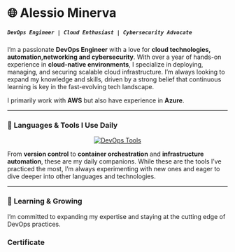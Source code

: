 # 🌐 Alessio Minerva

##### `DevOps Engineer | Cloud Enthusiast | Cybersecurity Advocate`

I’m a passionate **DevOps Engineer** with a love for **cloud technologies, automation,networking and cybersecurity**. With over a year of hands-on experience in **cloud-native environments**, I specialize in deploying, managing, and securing scalable cloud infrastructure. I’m always looking to expand my knowledge and skills, driven by a strong belief that continuous learning is key in the fast-evolving tech landscape.

I primarily work with **AWS** but also have experience in **Azure**.

---

### 🔧 **Languages & Tools I Use Daily**

<p align="center">
  <a href="https://skillicons.dev">
    <img src="https://skillicons.dev/icons?i=git,github,linux,bash,terraform,docker,kubernetes,ansible" alt="DevOps Tools"/>
  </a>
</p>

From **version control** to **container orchestration** and **infrastructure automation**, these are my daily companions. While these are the tools I’ve practiced the most, I’m always experimenting with new ones and eager to dive deeper into other languages and technologies.

---

### 🌱 **Learning & Growing**
I’m committed to expanding my expertise and staying at the cutting edge of DevOps practices. 

### Certificate 

<!--START_SECTION:badges-->
<!--END_SECTION:badges-->
